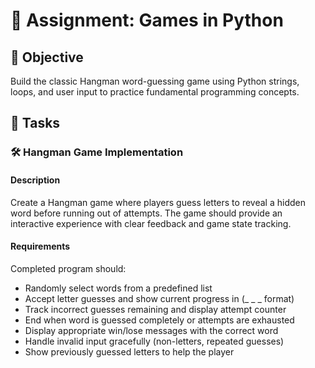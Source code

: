 
# 📘 Assignment: Games in Python

## 🎯 Objective

Build the classic Hangman word-guessing game using Python strings, loops, and user input to practice fundamental programming concepts.

## 📝 Tasks

### 🛠️	Hangman Game Implementation

#### Description
Create a Hangman game where players guess letters to reveal a hidden word before running out of attempts. The game should provide an interactive experience with clear feedback and game state tracking.

#### Requirements
Completed program should:

- Randomly select words from a predefined list
- Accept letter guesses and show current progress in (_ _ _ format)
- Track incorrect guesses remaining and display attempt counter
- End when word is guessed completely or attempts are exhausted
- Display appropriate win/lose messages with the correct word
- Handle invalid input gracefully (non-letters, repeated guesses)
- Show previously guessed letters to help the player
